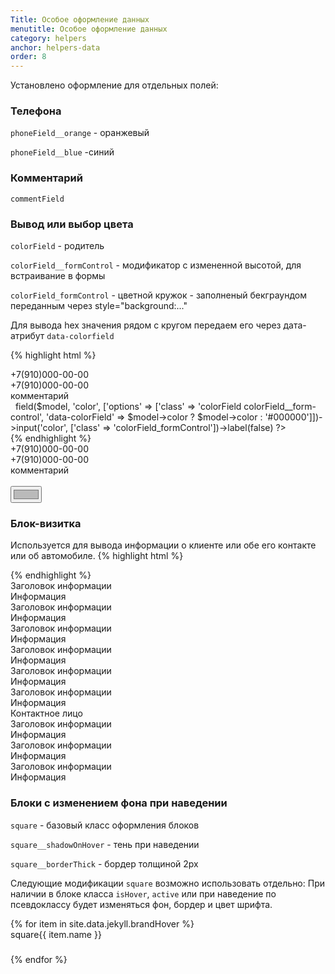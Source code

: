 ```yaml
---
Title: Особое оформление данных
menutitle: Особое оформление данных
category: helpers
anchor: helpers-data
order: 8
---
```


Установлено оформление для отдельных полей:

### Телефона

`phoneField__orange` - оранжевый

`phoneField__blue`  -синий

### Комментарий

`commentField`

### Вывод или выбор цвета

`colorField` - родитель 

`colorField__formControl` - модификатор с измененной высотой, для встраивание в формы

`colorField_formControl` - цветной кружок - заполненый бекграундом переданным через style="background:..."

Для вывода hex значения рядом с кругом передаем его через дата-атрибут `data-colorfield`

{% highlight html %}
  <div class="phoneField__orange">+7(910)000-00-00</div>
  <div class="phoneField__blue">+7(910)000-00-00</div>
  <div class="commentField">комментарий</div>
  <div class="form-group"> 
      <label class="control-label bg-clear active">&nbsp;</label>
      <?= $form->field($model, 'color', ['options' => ['class' => 'colorField colorField__form-control', 'data-colorField' => $model->color ? $model->color : '#000000']])->input('color', ['class' => 'colorField_formControl'])->label(false) ?>
  </div>
{% endhighlight %}
<div class="bs-docs-example">
  <div class="phoneField__orange mb-10">+7(910)000-00-00</div>
  <div class="phoneField__blue mb-10">+7(910)000-00-00</div>
  <div class="commentField">комментарий</div>
  <div class="form-group">
    <label class="control-label bg-clear active">&nbsp;</label>
    <div class="colorField colorField__form-control" data-colorfield="#BABABA">
      <input type="color" id="" class="colorField_formControl" name="" value="#BABABA">
    </div>
  </div>
</div>

### Блок-визитка
Используется для вывода информации о клиенте или обе его контакте или об автомобиле.
{% highlight html %}
  <div class="d-flex">
    <div class="blockBusinessCardLeft">
        <div class="blockBusinessCardLeft_image blockBusinessCardLeft_image__personal">
          <img src="" />
        </div>
    </div>
    <div class="blockBusinessCardRight">
    </div>
  </div>
{% endhighlight %}
<div class="bs-docs-example">
    <div class="d-flex mb-10">
        <div class="blockBusinessCardLeft">
            <div class="blockBusinessCardLeft_image blockBusinessCardLeft_image__personal"></div>
        </div>
        <div class="blockBusinessCardRight">
            <div class="row">
                <div class="col-sm-3">
                    <label class="control-label">Заголовок информации</label>
                    <div>Информация</div>
                </div> 
                <div class="col-sm-3">
                    <label class="control-label">Заголовок информации</label>
                    <div>Информация</div>
                </div> 
                <div class="col-sm-3">
                    <label class="control-label">Заголовок информации</label>
                    <div>Информация</div>
                </div> 
            </div> 
        </div>
    </div>
    <div class="d-flex mb-10">
        <div class="blockBusinessCardLeft">
            <div class="blockBusinessCardLeft_image blockBusinessCardLeft_image__auto"></div>
        </div>
        <div class="blockBusinessCardRight">
            <div class="row">
                <div class="col-sm-3">
                    <label class="control-label">Заголовок информации</label>
                    <div>Информация</div>
                </div> 
                <div class="col-sm-3">
                    <label class="control-label">Заголовок информации</label>
                    <div>Информация</div>
                </div> 
                <div class="col-sm-3">
                    <label class="control-label">Заголовок информации</label>
                    <div>Информация</div>
                </div> 
            </div> 
        </div>
    </div>
    <div class="padding-10 border border-grey4 border__dotted mb-20">
        <div class="unityBlock_header">
            <div class="unityBlock_headerItem overflow-ellipsis">
                <div class="d-inline-flex align-center fz13 text-grey4 mr-20">Контактное лицо</div>
            </div>
            <div class="unityBlock_headerItem">
            </div>
        </div>
        <div class="unityBlock_body">
            <div class="d-flex">
                <div class="blockBusinessCardLeft pl-0">
                    <div class="blockBusinessCardLeft_image blockBusinessCardLeft_image__contact"></div>
                </div>
                <div class="blockBusinessCardRight pr-0">
                    <div class="row">
                        <div class="col-sm-3">
                            <label class="control-label">Заголовок информации</label>
                            <div>Информация</div>
                        </div> 
                        <div class="col-sm-3">
                            <label class="control-label">Заголовок информации</label>
                            <div>Информация</div>
                        </div> 
                        <div class="col-sm-3">
                            <label class="control-label">Заголовок информации</label>
                            <div>Информация</div>
                        </div> 
                    </div> 
                </div>
            </div>
        </div>
    </div>
</div>

### Блоки с изменением фона при наведении

`square` - базовый класс оформления блоков

`square__shadowOnHover` - тень при наведении

`square__borderThick` - бордер толщиной 2px

Следующие модификации `square` возможно использовать отдельно: 
При наличии в блоке класса `isHover`, `active` или при наведение по псевдоклассу будет изменяться фон, бордер и цвет шрифта.

<div class="bs-docs-example">
  <div class="row">
    {% for item in site.data.jekyll.brandHover %}
      <div class="col-2 mb-10"><div class="square square{{ item.name }}" style="height:40px"><span class="fz14">square{{ item.name }}</span></div></div>
    {% endfor %}
  </div>
</div>
